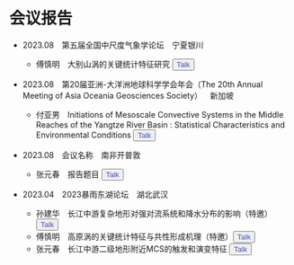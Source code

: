 # 会议报告

- 2023.08&emsp;第五届全国中尺度气象学论坛&emsp;宁夏银川
  - 傅慎明&emsp;大别山涡的关键统计特征研究 <button><a href="/pdf" style="text-decoration: none; color: #3F50B6;">Talk</a></button>
- 2023.08&emsp;第20届亚洲-大洋洲地球科学学会年会（The 20th Annual Meeting of Asia Oceania Geosciences Society）&emsp;新加坡
  - 付亚男&emsp;Initiations of Mesoscale Convective Systems in the Middle Reaches of the Yangtze River Basin : Statistical Characteristics and Environmental Conditions <button><a href="/pdf/talk/202308_fuyanan.pdf" style="text-decoration: none; color: #3F50B6;">Talk</a></button>
- 2023.08&emsp;会议名称&emsp;南非开普敦
  - 张元春&emsp;报告题目 <button><a href="/pdf" style="text-decoration: none; color: #3F50B6;">Talk</a></button>
- 2023.04&emsp;2023暴雨东湖论坛&emsp;湖北武汉
  - 孙建华&emsp;长江中游复杂地形对强对流系统和降水分布的影响（特邀）<button><a href="/pdf" style="text-decoration: none; color: #3F50B6;">Talk</a></button>
  - 傅慎明&emsp;高原涡的关键统计特征与共性形成机理（特邀）<button><a href="/pdf" style="text-decoration: none; color: #3F50B6;">Talk</a></button>
  - 张元春&emsp;长江中游二级地形附近MCS的触发和演变特征 <button><a href="/pdf" style="text-decoration: none; color: #3F50B6;">Talk</a></button>


  <br><br><br>
